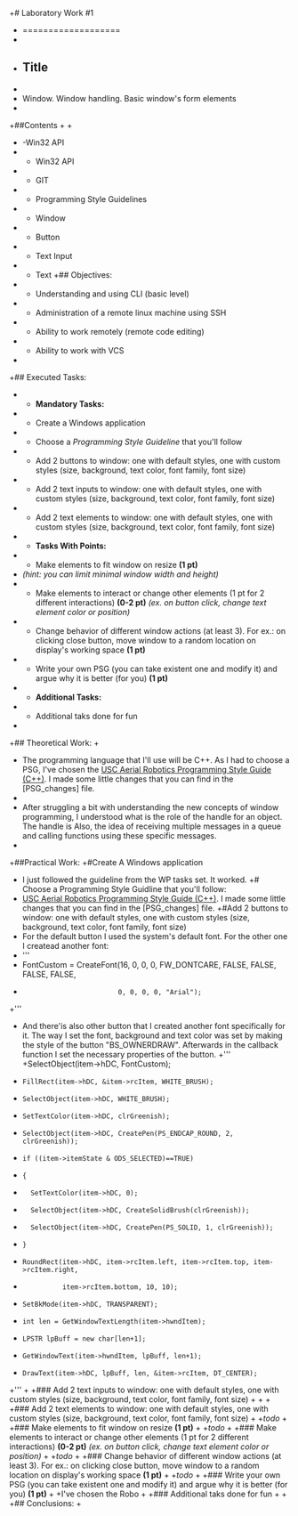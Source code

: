  +# Laboratory Work #1
 + ===================
 +
 + ## Title
 +
 + Window. Window handling. Basic window's form elements
 +
 +##Contents
 + 
 +
 + -Win32 API
 +  - Win32 API
 +  - GIT
 +  - Programming Style Guidelines
 +  - Window
 +  - Button
 +  - Text Input
 +  - Text
 +## Objectives:
 +  - Understanding and using CLI (basic level)
 +  - Administration of a remote linux machine using SSH
 +  - Ability to work remotely (remote code editing)
 +  - Ability to work with VCS
 +
 +## Executed Tasks:
 +  - **Mandatory Tasks:**
 +    - Create a Windows application
 +    - Choose a _Programming Style Guideline_ that you'll follow
 +    - Add 2 buttons to window: one with default styles, one with custom styles (size, background, text color, font family, font size)
 +    - Add 2 text inputs to window: one with default styles, one with custom styles (size, background, text color, font family, font size)
 +    - Add 2 text elements to window: one with default styles, one with custom styles (size, background, text color, font family, font size)
 +  - **Tasks With Points:**
 +    - Make elements to fit window on resize **(1 pt)**
 +    _(hint: you can limit minimal window width and height)_
 +    - Make elements to interact or change other elements (1 pt for 2 different interactions) **(0-2 pt)** _(ex. on button click, change text element color or position)_
 +    - Change behavior of different window actions (at least 3). For ex.: on clicking close button, move window to a random location on display's working space **(1 pt)**
 +    - Write your own PSG (you can take existent one and modify it) and argue why it is better (for you) **(1 pt)**
 +  - **Additional Tasks:**
 +    - Additional taks done for fun
 +
 +## Theoretical Work:
 +
 + The programming language that I'll use will be C++. As I had to choose a PSG, I've chosen the [USC Aerial Robotics Programming Style Guide (C++)](https://github.com/uscrs-art/uscrs-art/wiki). I made some little changes that you can find in the [PSG_changes] file. 
 +
 + After struggling a bit with understanding the new concepts of window programming, I understood what is the role of the handle for an object. The handle is Also, the idea of receiving multiple messages in a queue and calling functions using these specific messages.
 + 
 +##Practical Work:
 +#Create A Windows application
 + I just followed the guideline from the WP tasks set. It worked. 
 +# Choose a Programming Style Guidline that you'll follow:
 + [USC Aerial Robotics Programming Style Guide (C++)](https://github.com/uscrs-art/uscrs-art/wiki). I made some little changes that you can find in the [PSG_changes] file.
 +#Add 2 buttons to window: one with default styles, one with custom styles (size, background, text color, font family, font size)
 + For the default button I used the system's default font. For the other one I createad another font:
 + '''
 + FontCustom = CreateFont(16, 0, 0, 0, FW_DONTCARE, FALSE, FALSE, FALSE, FALSE,
 +                             0, 0, 0, 0, "Arial");
 +'''
 + And there'is also other button that I created another font specifically for it. The way I set the font, background and text color was set by making the style of the button "BS_OWNERDRAW". Afterwards in the callback function I set the necessary properties of the button.
 +'''
 +SelectObject(item->hDC, FontCustom);
 +     FillRect(item->hDC, &item->rcItem, WHITE_BRUSH);
 +     SelectObject(item->hDC, WHITE_BRUSH);
 +     SetTextColor(item->hDC, clrGreenish);
 +     SelectObject(item->hDC, CreatePen(PS_ENDCAP_ROUND, 2, clrGreenish));
 +     if ((item->itemState & ODS_SELECTED)==TRUE)
 +     {
 +       SetTextColor(item->hDC, 0);
 +       SelectObject(item->hDC, CreateSolidBrush(clrGreenish));
 +       SelectObject(item->hDC, CreatePen(PS_SOLID, 1, clrGreenish));
 +     }
 +     RoundRect(item->hDC, item->rcItem.left, item->rcItem.top, item->rcItem.right,
 +               item->rcItem.bottom, 10, 10);
 +     SetBkMode(item->hDC, TRANSPARENT);
 +     int len = GetWindowTextLength(item->hwndItem);
 +     LPSTR lpBuff = new char[len+1];
 +     GetWindowText(item->hwndItem, lpBuff, len+1);
 +     DrawText(item->hDC, lpBuff, len, &item->rcItem, DT_CENTER);
 +'''
 +
 +### Add 2 text inputs to window: one with default styles, one with custom styles (size, background, text color, font family, font size)
 +
 +
 +
 +### Add 2 text elements to window: one with default styles, one with custom styles (size, background, text color, font family, font size)
 +
 +_todo_
 +
 +### Make elements to fit window on resize **(1 pt)**
 +
 +_todo_
 +
 +### Make elements to interact or change other elements (1 pt for 2 different interactions) **(0-2 pt)** _(ex. on button click, change text element color or position)_
 +
 +_todo_
 +
 +### Change behavior of different window actions (at least 3). For ex.: on clicking close button, move window to a random location on display's working space **(1 pt)**
 +
 +_todo_
 +
 +### Write your own PSG (you can take existent one and modify it) and argue why it is better (for you) **(1 pt)**
 +
 +I've chosen the Robo
 +
 +### Additional taks done for fun
 +
 +
 +## Conclusions:
 +